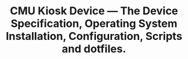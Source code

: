 # <p align="center">CMU Kiosk Device — The Device Specification, Operating System Installation, Configuration, Scripts and dotfiles.</p>

